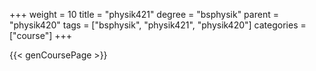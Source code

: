 +++
weight = 10
title = "physik421"
degree = "bsphysik"
parent = "physik420"
tags = ["bsphysik", "physik421", "physik420"]
categories = ["course"]
+++

{{< genCoursePage >}}
